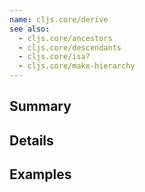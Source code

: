 ```yaml
---
name: cljs.core/derive
see also:
  - cljs.core/ancestors
  - cljs.core/descendants
  - cljs.core/isa?
  - cljs.core/make-hierarchy
---
```


## Summary

## Details

## Examples
